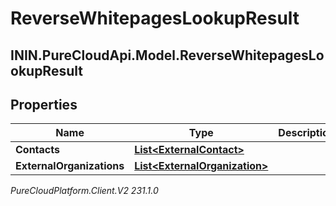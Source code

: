 # ReverseWhitepagesLookupResult

## ININ.PureCloudApi.Model.ReverseWhitepagesLookupResult

## Properties

|Name | Type | Description | Notes|
|------------ | ------------- | ------------- | -------------|
| **Contacts** | [**List&lt;ExternalContact&gt;**](ExternalContact) |  | [optional] |
| **ExternalOrganizations** | [**List&lt;ExternalOrganization&gt;**](ExternalOrganization) |  | [optional] |



_PureCloudPlatform.Client.V2 231.1.0_

